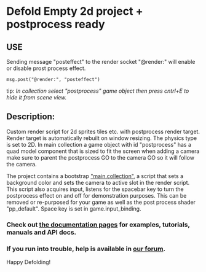 

# **Defold Empty 2d project + postprocess ready** 

## **USE**
Sending message "posteffect" to the render socket "@render:" will enable or disable prost process effect.
```
msg.post("@render:", "posteffect")
```
tip: *In collection select "postprocess" game object then press cntrl+E to hide it from scene view.*
## **Description:**
Custom render script for 2d sprites tiles etc. with postprocess render target. Render target is automatically rebuilt on window resizing. The physics type is set to 2D. In main collection a game object with id "postprocess" has a quad model component that is sized to fit the screen when adding a camera make sure to parent the postprocess GO to the camera GO so it will follow the camera.

The project contains a bootstrap ["main.collection"](defold://open?path=/main/main.collection), a script that sets a background color and sets the camera to active slot in the render script. This script also acquires input, listens for the spacebar key to turn the postprocess effect on and off for demonstration purposes. This can be removed or re-purposed for your game as well as the post process shader "pp_default". Space key is set in game.input_binding.

### Check out [the documentation pages](https://defold.com/learn) for examples, tutorials, manuals and API docs.

### If you run into trouble, help is available in [our forum](https://forum.defold.com).

Happy Defolding!

